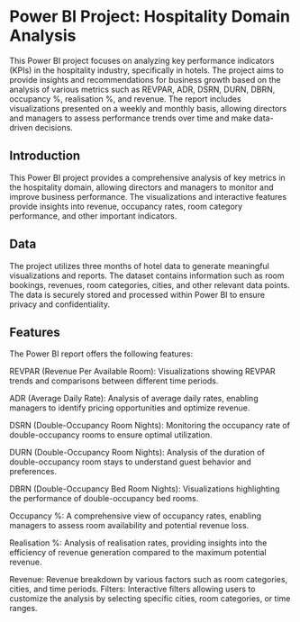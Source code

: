 # Power BI Project: Hospitality Domain Analysis
This Power BI project focuses on analyzing key performance indicators (KPIs) in the hospitality industry, specifically in hotels. The project aims to provide insights and recommendations for business growth based on the analysis of various metrics such as REVPAR, ADR, DSRN, DURN, DBRN, occupancy %, realisation %, and revenue. The report includes visualizations presented on a weekly and monthly basis, allowing directors and managers to assess performance trends over time and make data-driven decisions.

## Introduction
This Power BI project provides a comprehensive analysis of key metrics in the hospitality domain, allowing directors and managers to monitor and improve business performance. The visualizations and interactive features provide insights into revenue, occupancy rates, room category performance, and other important indicators.

## Data
The project utilizes three months of hotel data to generate meaningful visualizations and reports. The dataset contains information such as room bookings, revenues, room categories, cities, and other relevant data points. The data is securely stored and processed within Power BI to ensure privacy and confidentiality.

## Features
The Power BI report offers the following features:

REVPAR (Revenue Per Available Room): Visualizations showing REVPAR trends and comparisons between different time periods.

ADR (Average Daily Rate): Analysis of average daily rates, enabling managers to identify pricing opportunities and optimize revenue.

DSRN (Double-Occupancy Room Nights): Monitoring the occupancy rate of double-occupancy rooms to ensure optimal utilization.

DURN (Double-Occupancy Room Nights): Analysis of the duration of double-occupancy room stays to understand guest behavior and preferences.

DBRN (Double-Occupancy Bed Room Nights): Visualizations highlighting the performance of double-occupancy bed rooms.

Occupancy %: A comprehensive view of occupancy rates, enabling managers to assess room availability and potential revenue loss.

Realisation %: Analysis of realisation rates, providing insights into the efficiency of revenue generation compared to the maximum potential revenue.

Revenue: Revenue breakdown by various factors such as room categories, cities, and time periods.
Filters: Interactive filters allowing users to customize the analysis by selecting specific cities, room categories, or time ranges.
